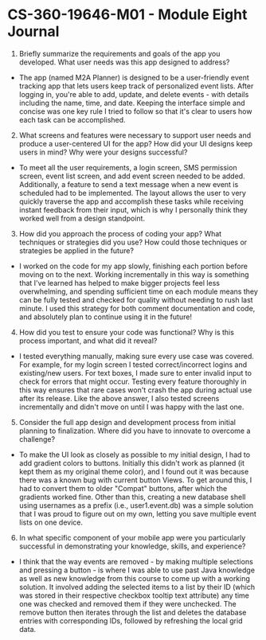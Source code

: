 # CS-360-19646-M01 - Module Eight Journal

1. Briefly summarize the requirements and goals of the app you developed. What user needs was this app designed to address?
* The app (named M2A Planner) is designed to be a user-friendly event tracking app that lets users keep track of personalized event lists. After logging in, you're able to add, update, and delete events - with details including the name, time, and date. Keeping the interface simple and concise was one key rule I tried to follow so that it's clear to users how each task can be accomplished.
2. What screens and features were necessary to support user needs and produce a user-centered UI for the app? How did your UI designs keep users in mind? Why were your designs successful?
* To meet all the user requirements, a login screen, SMS permission screen, event list screen, and add event screen needed to be added. Additionally, a feature to send a text message when a new event is scheduled had to be implemented. The layout allows the user to very quickly traverse the app and accomplish these tasks while receiving instant feedback from their input, which is why I personally think they worked well from a design standpoint.
3. How did you approach the process of coding your app? What techniques or strategies did you use? How could those techniques or strategies be applied in the future?
* I worked on the code for my app slowly, finishing each portion before moving on to the next. Working incrementally in this way is something that I've learned has helped to make bigger projects feel less overwhelming, and spending sufficient time on each module means they can be fully tested and checked for quality without needing to rush last minute. I used this strategy for both comment documentation and code, and absolutely plan to continue using it in the future!
4. How did you test to ensure your code was functional? Why is this process important, and what did it reveal?
* I tested everything manually, making sure every use case was covered. For example, for my login screen I tested correct/incorrect logins and existing/new users. For text boxes, I made sure to enter invalid input to check for errors that might occur. Testing every feature thoroughly in this way ensures that rare cases won't crash the app during actual use after its release. Like the above answer, I also tested screens incrementally and didn't move on until I was happy with the last one.
5. Consider the full app design and development process from initial planning to finalization. Where did you have to innovate to overcome a challenge?
* To make the UI look as closely as possible to my initial design, I had to add gradient colors to buttons. Initially this didn't work as planned (it kept them as my original theme color), and I found out it was because there was a known bug with current button Views. To get around this, I had to convert them to older "Compat" buttons, after which the gradients worked fine. Other than this, creating a new database shell using usernames as a prefix (i.e., user1.event.db) was a simple solution that I was proud to figure out on my own, letting you save multiple event lists on one device.
6. In what specific component of your mobile app were you particularly successful in demonstrating your knowledge, skills, and experience?
* I think that the way events are removed - by making multiple selections and pressing a button - is where I was able to use past Java knowledge as well as new knowledge from this course to come up with a working solution. It involved adding the selected items to a list by their ID (which was stored in their respective checkbox tooltip text attribute) any time one was checked and removed them if they were unchecked. The remove button then iterates through the list and deletes the database entries with corresponding IDs, followed by refreshing the local grid data.
